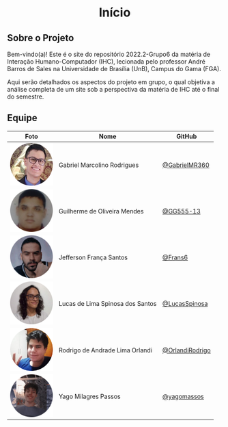 <h1 align="center">Início</h1>

## Sobre o Projeto
Bem-vindo(a)! Este é o site do repositório 2022.2-Grupo6 da matéria de Interação Humano-Computador (IHC), lecionada pelo professor André Barros de Sales na Universidade de Brasília (UnB), Campus do Gama (FGA).

Aqui serão detalhados os aspectos do projeto em grupo, o qual objetiva a análise completa de um site sob a perspectiva da matéria de IHC até o final do semestre. 

## Equipe

| Foto | Nome | GitHub |
| ---- | ---- | ------ |
| <img src="images/team/gabriel.png" width="100"> | Gabriel Marcolino Rodrigues | [@GabrielMR360](https://github.com/GabrielMR360) |
| <img src="images/team/guilherme.png" width="100"> | Guilherme de Oliveira Mendes | [@GG555-13](https://github.com/GG555-13) |
| <img src="images/team/jefferson.png" width="100"> | Jefferson França Santos | [@Frans6](https://github.com/Frans6) |
| <img src="images/team/lucas.png" width="100"> | Lucas de Lima Spinosa dos Santos | [@LucasSpinosa](https://github.com/LucasSpinosa) |
| <img src="images/team/rodrigo.png" width="100"> | Rodrigo de Andrade Lima Orlandi | [@OrlandiRodrigo](https://github.com/OrlandiRodrigo) |
| <img src="images/team/yago.png" width="100"> | Yago Milagres Passos | [@yagomassos](https://github.com/yagompassos) |


